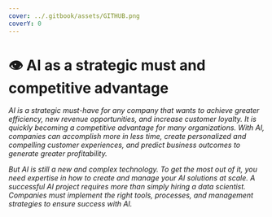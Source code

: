 ```yaml
---
cover: ../.gitbook/assets/GITHUB.png
coverY: 0
---
```


# 👁 AI as a strategic must and competitive advantage

_AI is a strategic must-have for any company that wants to achieve greater efficiency, new revenue opportunities, and increase customer loyalty. It is quickly becoming a competitive advantage for many organizations. With AI, companies can accomplish more in less time, create personalized and compelling customer experiences, and predict business outcomes to generate greater profitability._

_But AI is still a new and complex technology. To get the most out of it, you need expertise in how to create and manage your AI solutions at scale. A successful AI project requires more than simply hiring a data scientist. Companies must implement the right tools, processes, and management strategies to ensure success with AI._
